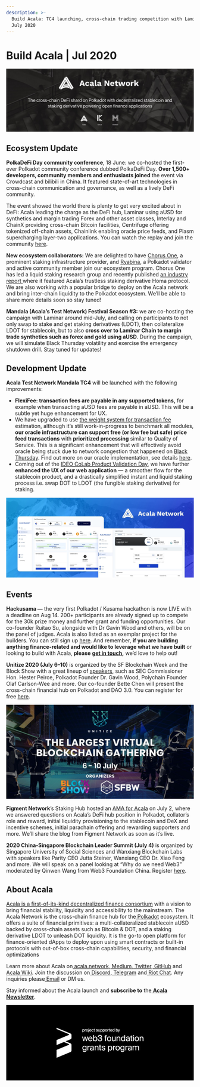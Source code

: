 ```yaml
---
description: >-
  Build Acala: TC4 launching, cross-chain trading competition with Laminar |
  July 2020
---
```


# Build Acala \| Jul 2020

![](../../../.gitbook/assets/0_nim9o3ji8lb2jpqh.jpeg)

## Ecosystem Update <a id="068a"></a>

**PolkaDeFi Day community conference**, 18 June: we co-hosted the first-ever Polkadot community conference dubbed PolkaDeFi Day. **Over 1,500+ developers, community members and enthusiasts joined** the event via Crowdcast and bilibili in China. It featured state-of-art technologies in cross-chain communication and governance, as well as a lively DeFi community.

The event showed the world there is plenty to get very excited about in DeFi: Acala leading the charge as the DeFi hub, Laminar using aUSD for synthetics and margin trading Forex and other asset classes, Interlay and ChainX providing cross-chain Bitcoin facilities, Centrifuge offering tokenized off-chain assets, Chainlink enabling oracle price feeds, and Plasm supercharging layer-two applications. You can watch the replay and join the community [here](https://polkadefi.acala.network/).

**New ecosystem collaborators:** We are delighted to have [Chorus One](https://chorus.one/), a prominent staking infrastructure provider, and [Ryabina](https://ryabina.io/), a Polkadot validator and active community member join our ecosystem program. Chorus One has led a liquid staking research group and recently published [an industry report ](https://blog.chorus.one/liquid-staking-report/)where it featured Acala’s trustless staking derivative Homa protocol. We are also working with a popular bridge to deploy on the Acala network and bring inter-chain liquidity to the Polkadot ecosystem. We’ll be able to share more details soon so stay tuned!

**Mandala \(Acala’s Test Network\) Festival Season \#3:** we are co-hosting the campaign with Laminar around mid-July, and calling on participants to not only swap to stake and get staking derivatives \(LDOT\), then collateralize LDOT for stablecoin, but to also **cross over to Laminar Chain to margin trade synthetics such as forex and gold using aUSD**. During the campaign, we will simulate Black Thursday volatility and exercise the emergency shutdown drill. Stay tuned for updates!

## Development Update <a id="3e4a"></a>

**Acala Test Network Mandala TC4** will be launched with the following improvements:

* **FlexiFee: transaction fees are payable in any supported tokens,** for example when transacting aUSD fees are payable in aUSD. This will be a subtle yet huge enhancement for UX.
* We have upgraded to use [the weight system for transaction fee](https://wiki.polkadot.network/docs/en/learn-transaction-fees) estimation, although it’s still work-in-progress to benchmark all modules, **our oracle infrastructure can support free \(or low fee but safe\) price feed transactions** with **prioritized processing** similar to Quality of Service. This is a significant enhancement that will effectively avoid oracle being stuck due to network congestion that happened on [Black Thursday](https://defipulse.com/blog/defi-status-report-black-thursday/). Find out more on our oracle implementation, see details [here](https://github.com/open-web3-stack/open-runtime-module-library/tree/d804a14101909adcc7d1a563bcf30807cb0f4650/oracle).
* Coming out of the [IDEO CoLab Product Validation Day](https://medium.com/acalanetwork/acala-joining-product-validation-day-with-ideo-colab-ventures-3735f9592cf6), we have further **enhanced the UX of our web application** — a smoother flow for the stablecoin product, and a drastically simplified instant and liquid staking process i.e. swap DOT to LDOT \(the fungible staking derivative\) for staking.

![](../../../.gitbook/assets/0_ujo5c7tswmmn8xwd.jpeg)

## Events <a id="5222"></a>

**Hackusama —** the very first Polkadot / Kusama hackathon is now LIVE with a deadline on Aug 14. 200+ participants are already signed up to compete for the 30k prize money and further grant and funding opportunities. Our co-founder Ruitao Su, alongside with Dr Gavin Wood and others, will be on the panel of judges. Acala is also listed as an exemplar project for the builders. You can still sign up [here](https://polkadot.network/join-hackusama-hack-on-polkadots-wild-cousin/). And remember, **if you are building anything finance-related and would like to leverage what we have built** or looking to build with Acala, **please** [**get in touch**](https://acala.network)**,** we’d love to help out!

**Unitize 2020 \(July 6–10\)** is organized by the SF Blockchain Week and the Block Show with a great lineup of [speakers](https://unitize.online/speakers), such as SEC Commissioner Hon. Hester Peirce, Polkadot Founder Dr. Gavin Wood, Polychain Founder Olaf Carlson-Wee and more. Our co-founder Bette Chen will present the cross-chain financial hub on Polkadot and DAO 3.0. You can register for free [here](https://t.co/kriqqGhBcX?amp=1).

![](../../../.gitbook/assets/0_sp8ipufl1e-pktr8.png)

**Figment Network**’s Staking Hub hosted an [AMA for Acala](https://twitter.com/StakingHub/status/1276194861838974976?s=20) on July 2, where we answered questions on Acala’s DeFi hub position in Polkadot, collator’s role and reward, initial liquidity provisioning to the stablecoin and DeX and incentive schemes, initial parachain offering and rewarding supporters and more. We’ll share the blog from Figment Network as soon as it’s live.

**2020 China-Singapore Blockchain Leader Summit \(July 4\)** is organized by Singapore University of Social Sciences and Wanxiang Blockchain Labs with speakers like Parity CEO Jutta Steiner, Wanxiang CEO Dr. Xiao Feng and more. We will speak on a panel looking at “Why do we need Web3” moderated by Qinwen Wang from Web3 Foundation China. Register [here](https://sussblockchain.com/china-singapore-blockchain-leaders-summit-2020/).

## About Acala <a id="cfaa"></a>

[Acala is a first-of-its-kind decentralized finance consortium](https://medium.com/acalanetwork/acala-powering-cross-blockchain-open-finance-applications-on-polkadot-abb6075a6edf) with a vision to bring financial stability, liquidity and accessibility to the mainstream. The Acala Network is the cross-chain finance hub for the[ Polkadot](https://polkadot.network/) ecosystem. It offers a suite of financial primitives: a multi-collateralized stablecoin aUSD backed by cross-chain assets such as Bitcoin & DOT, and a staking derivative LDOT to unleash DOT liquidity. It is the go-to open platform for finance-oriented dApps to deploy upon using smart contracts or built-in protocols with out-of-box cross-chain capabilities, security, and financial optimizations

Learn more about Acala on[ acala.network](https://acala.network/),[ Medium](https://medium.com/acalanetwork),[ Twitter](https://twitter.com/AcalaNetwork),[ GitHub](https://github.com/AcalaNetwork/Acala) and[ Acala Wiki](https://wiki.acala.network/). Join the discussion on[ Discord](https://discord.gg/vdbFVCH),[ Telegram](https://t.me/acalaofficial) and[ Riot Chat](https://riot.im/app/#/room/#acala:matrix.org). Any inquiries please[ Email](http://hello@acala.network/) or DM us.

Stay informed about the Acala launch and **subscribe to** the[ **Acala Newsletter**](https://share.hsforms.com/1X9RxkXk-R62I0VNbATaDXw4h8qc).

![](../../../.gitbook/assets/0_js4xlaftdrszuzad.jpeg)

